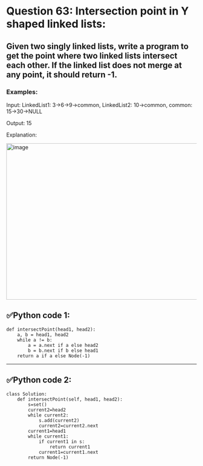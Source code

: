 # Question 63: Intersection point in Y shaped linked lists:

## Given two singly linked lists, write a program to get the point where two linked lists intersect each other. If the linked list does not merge at any point, it should return -1.

### Examples:

Input: LinkedList1: 3->6->9->common, LinkedList2: 10->common, common: 15->30->NULL

Output: 15

Explanation:

<img width="692" height="414" alt="image" src="https://github.com/user-attachments/assets/b12981f2-4617-4437-8fa7-0ddcd4eac418" />

## ✅Python code 1:

```
def intersectPoint(head1, head2):
    a, b = head1, head2
    while a != b:
        a = a.next if a else head2
        b = b.next if b else head1
    return a if a else Node(-1)
```

---
## ✅Python code 2:

```
class Solution:
    def intersectPoint(self, head1, head2):
        s=set()
        current2=head2
        while current2:
            s.add(current2)
            current2=current2.next
        current1=head1
        while current1:
            if current1 in s:
                return current1
            current1=current1.next
        return Node(-1)
```

